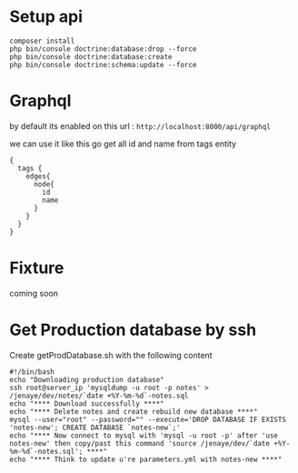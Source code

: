 # Setup api

```
composer install
php bin/console doctrine:database:drop --force
php bin/console doctrine:database:create
php bin/console doctrine:schema:update --force
```

# Graphql

by default its enabled on this url : `http://localhost:8000/api/graphql`

we can use it like this go get all id and name from tags entity
```
{
  tags {
    edges{
      node{
        id
        name
      }
    }
  }
}

```

# Fixture 

coming soon


# Get Production database by ssh 

Create getProdDatabase.sh with the following content 
```
#!/bin/bash
echo "Downloading production database"
ssh root@server_ip 'mysqldump -u root -p notes' > /jenaye/dev/notes/`date +%Y-%m-%d`-notes.sql
echo "**** Download successfully ****"
echo "**** Delete notes and create rebuild new database ****"
mysql --user="root" --password="" --execute='DROP DATABASE IF EXISTS 'notes-new'; CREATE DATABASE `notes-new`;'
echo "**** Now connect to mysql with 'mysql -u root -p' after 'use notes-new' then copy/past this command 'source /jenaye/dev/`date +%Y-%m-%d`-notes.sql'; ****"
echo "**** Think to update u're parameters.yml with notes-new ****"
```



